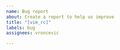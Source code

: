 ```yaml
---
name: Bug report
about: Create a report to help us improve
title: "[vim_rc]"
labels: bug
assignees: vroncevic

---
```



